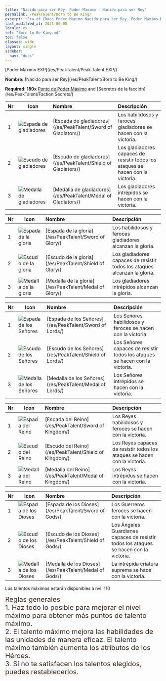 ```yaml
---
title: "Nacido para ser Rey. Poder Máximo - Nacido para ser Rey"
permalink: /PeakTalent/Born to Be King/
excerpt: "Era of Chaos Poder Máximo Nacido para ser Rey. Poder Máximo Nacido para ser Rey. Nacido para ser Rey"
last_modified_at: 2021-06-08
locale: es
ref: "Born to Be King.md"
toc: false
classes: wide
layout: single
sidebar:
  nav: "docs"
---
```


  [Poder Máximo EXP](/es/PeakTalent/Peak Talent EXP/)

  **Nombre:** [Nacido para ser Rey](/es/PeakTalent/Born to Be King/)

  **Required: 180x** [Punto de Poder Máximo](/ItemsES/con_934/) and [Secretos de la facción](/es/PeakTalent/Faction Secrets/)

  | Nr | Icon | Nombre | Descripción |
  |:---|------|:-----------|:-----------|
  | 1 | ![Espada de gladiadores](/images/pt/talent_4101.png) | [Espada de gladiadores](/es/PeakTalent/Sword of Gladiators/) | Los habilidosos y feroces gladiadores se hacen con la victoria. |
  | 2 | ![Escudo de gladiadores](/images/pt/talent_4102.png) | [Escudo de gladiadores](/es/PeakTalent/Shield of Gladiators/) | Los gladiadores capaces de resistir todos los ataques se hacen con la victoria. |
  | 3 | ![Medalla de gladiadores](/images/pt/talent_4103.png) | [Medalla de gladiadores](/es/PeakTalent/Medal of Gladiators/) | Los gladiadores intrépidos se hacen con la victoria. |


  | Nr | Icon | Nombre | Descripción |
  |:---|------|:-----------|:-----------|
  | 1 | ![Espada de la gloria](/images/pt/talent_4201.png) | [Espada de la gloria](/es/PeakTalent/Sword of Glory/) | Los habilidosos y feroces gladiadores alcanzan la gloria. |
  | 2 | ![Escudo de la gloria](/images/pt/talent_4202.png) | [Escudo de la gloria](/es/PeakTalent/Shield of Glory/) | Los gladiadores capaces de resistir todos los ataques alcanzan la gloria. |
  | 3 | ![Medalla de la gloria](/images/pt/talent_4203.png) | [Medalla de la gloria](/es/PeakTalent/Medal of Glory/) | Los gladiadores intrépidos alcanzan la gloria. |


  | Nr | Icon | Nombre | Descripción |
  |:---|------|:-----------|:-----------|
  | 1 | ![Espada de los Señores](/images/pt/talent_4301.png) | [Espada de los Señores](/es/PeakTalent/Sword of Lords/) | Los Señores habilidosos y feroces se hacen con la victoria. |
  | 2 | ![Escudo de los Señores](/images/pt/talent_4302.png) | [Escudo de los Señores](/es/PeakTalent/Shield of Lords/) | Los Señores capaces de resistir todos los ataques se hacen con la victoria. |
  | 3 | ![Medalla de los Señores](/images/pt/talent_4303.png) | [Medalla de los Señores](/es/PeakTalent/Medal of Lords/) | Los Señores intrépidos se hacen con la victoria. |


  | Nr | Icon | Nombre | Descripción |
  |:---|------|:-----------|:-----------|
  | 1 | ![Espada del Reino](/images/pt/talent_4401.png) | [Espada del Reino](/es/PeakTalent/Sword of Kingdom/) | Los Reyes habilidosos y feroces se hacen con la victoria. |
  | 2 | ![Escudo del Reino](/images/pt/talent_4402.png) | [Escudo del Reino](/es/PeakTalent/Shield of Kingdom/) | Los Reyes capaces de resistir todos los ataques se hacen con la victoria. |
  | 3 | ![Medalla del Reino](/images/pt/talent_4403.png) | [Medalla del Reino](/es/PeakTalent/Medal of Kingdom/) | Los Reyes intrépidos se hacen con la victoria. |


  | Nr | Icon | Nombre | Descripción |
  |:---|------|:-----------|:-----------|
  | 1 | ![Espada de los Dioses](/images/pt/talent_4501.png) | [Espada de los Dioses](/es/PeakTalent/Sword of Gods/) | Los Guerreros feroces se hacen con la victoria. |
  | 2 | ![Escudo de los Dioses](/images/pt/talent_4502.png) | [Escudo de los Dioses](/es/PeakTalent/Shield of Gods/) | Los Ángeles Guardianes capaces de resistir todos los ataques se hacen con la victoria. |
  | 3 | ![Medalla de los Dioses](/images/pt/talent_4503.png) | [Medalla de los Dioses](/es/PeakTalent/Medal of Gods/) | La intrépida criatura suprema se hace con la victoria. |



  Los talentos máximos estarán disponibles a nvl. 110

  <span style="color: #3c2a1e;font-size:22px">Reglas generales</span><br/><span style="color: #3c2a1e;font-size:22px">1. Haz todo lo posible para mejorar el nivel máximo para obtener más puntos de talento máximo. </span><br/><span style="color: #3c2a1e;font-size:22px">2. El talento máximo mejora las habilidades de las unidades de manera eficaz. El talento máximo también aumenta los atributos de los Héroes. </span><br/><span style="color: #3c2a1e;font-size:22px">3. Si no te satisfacen los talentos elegidos, puedes restablecerlos.</span><br/>

